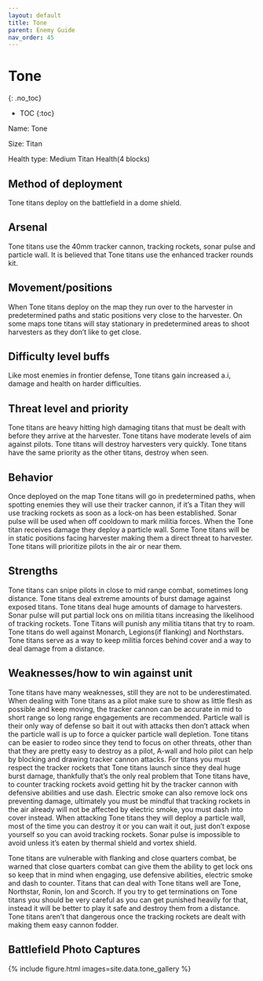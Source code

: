 ```yaml
---
layout: default
title: Tone
parent: Enemy Guide
nav_order: 45
---
```


# Tone
{: .no_toc}

-  TOC
{:toc}

Name: Tone

Size: Titan

Health type: Medium Titan Health(4 blocks)

## Method of deployment

Tone titans deploy on the battlefield in a dome shield.

## Arsenal

Tone titans use the 40mm tracker cannon, tracking rockets, sonar pulse and particle wall. It is believed that Tone titans use the enhanced tracker rounds kit. 

## Movement/positions

When Tone titans deploy on the map they run over to the harvester in predetermined paths and static positions very close to the harvester. On some maps tone titans will stay stationary in predetermined areas to shoot harvesters as they don’t like to get close. 

## Difficulty level buffs

Like most enemies in frontier defense, Tone titans gain increased a.i, damage and health on harder difficulties.

## Threat level and priority 

Tone titans are heavy hitting high damaging titans that must be dealt with before they arrive at the harvester. Tone titans have moderate levels of aim against pilots. Tone titans will destroy harvesters very quickly. Tone titans have the same priority as the other titans, destroy when seen. 

## Behavior

Once deployed on the map Tone titans will go in predetermined paths, when spotting enemies they will use their tracker cannon, if it’s a Titan they will use tracking rockets as soon as a lock-on has been established. Sonar pulse will be used when off cooldown to mark militia forces. When the Tone titan receives damage they deploy a particle wall. Some Tone titans will be in static positions facing harvester making them a direct threat to harvester. Tone titans will prioritize pilots in the air or near them.

## Strengths

Tone titans can snipe pilots in close to mid range combat, sometimes long distance. Tone titans deal extreme amounts of burst damage against exposed titans. Tone titans deal huge amounts of damage to harvesters. Sonar pulse will put partial lock ons on militia titans increasing the likelihood of tracking rockets. Tone Titans will punish any militia titans that try to roam. Tone titans do well against Monarch, Legions(if flanking) and Northstars. Tone titans serve as a way to keep militia forces behind cover and a way to deal damage from a distance. 

## Weaknesses/how to win against unit 

Tone titans have many weaknesses, still they are not to be underestimated. When dealing with Tone titans as a pilot make sure to show as little flesh as possible and keep moving, the tracker cannon can be accurate in mid to short range so long range engagements are recommended. Particle wall is their only way of defense so bait it out with attacks then don’t attack when the particle wall is up to force a quicker particle wall depletion. Tone titans can be easier to rodeo since they tend to focus on other threats, other than that they are pretty easy to destroy as a pilot, A-wall and holo pilot can help by blocking and drawing tracker cannon attacks. For titans you must respect the tracker rockets that Tone titans launch since they deal huge burst damage, thankfully that’s the only real problem that Tone titans have, to counter tracking rockets avoid getting hit by the tracker cannon with defensive abilities and use dash. Electric smoke can also remove lock ons preventing damage, ultimately you must be mindful that tracking rockets in the air already will not be affected by electric smoke, you must dash into cover instead. When attacking Tone titans they will deploy a particle wall, most of the time you can destroy it or you can wait it out, just don’t expose yourself so you can avoid tracking rockets. Sonar pulse is impossible to avoid unless it’s eaten by thermal shield and vortex shield.

Tone titans are vulnerable with flanking and close quarters combat, be warned that close quarters combat can give them the ability to get lock ons so keep that in mind when engaging, use defensive abilities, electric smoke and dash to counter. Titans that can deal with Tone titans well are Tone, Northstar, Ronin, Ion and Scorch. If you try to get terminations on Tone titans you should be very careful as you can get punished heavily for that, instead it will be better to play it safe and destroy them from a distance. Tone titans aren’t that dangerous once the tracking rockets are dealt with making them easy cannon fodder. 

## Battlefield Photo Captures

{% include figure.html images=site.data.tone_gallery %}
